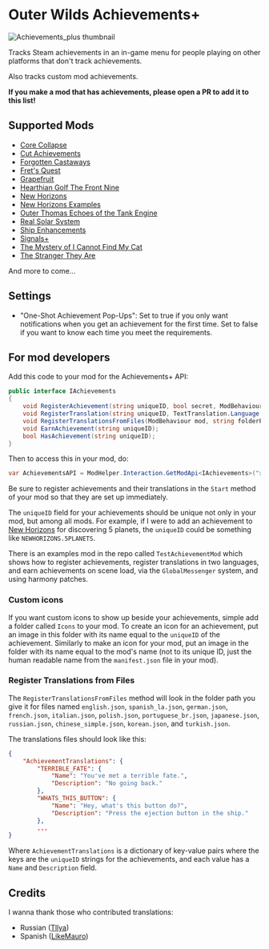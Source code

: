 # Outer Wilds Achievements+

![Achievements_plus thumbnail](https://user-images.githubusercontent.com/22628069/165662430-4291d875-5162-4782-8450-2a4d8d80937c.png)

Tracks Steam achievements in an in-game menu for people playing on other platforms that don't track achievements.

Also tracks custom mod achievements.

**If you make a mod that has achievements, please open a PR to add it to this list!**

## Supported Mods

- [Core Collapse](https://outerwildsmods.com/mods/corecollapse/)
- [Cut Achievements](https://outerwildsmods.com/mods/cutachievements/)
- [Forgotten Castaways](https://outerwildsmods.com/mods/forgottencastaways/)
- [Fret's Quest](https://outerwildsmods.com/mods/fretsquest/)
- [Grapefruit](https://outerwildsmods.com/mods/grapefruit/)
- [Hearthian Golf The Front Nine](https://outerwildsmods.com/mods/hearthiangolfthefrontnine/)
- [New Horizons](https://outerwildsmods.com/mods/newhorizons/)
- [New Horizons Examples](https://outerwildsmods.com/mods/newhorizonsexamples/)
- [Outer Thomas Echoes of the Tank Engine](https://outerwildsmods.com/mods/outerthomasechoesofthetankengine/)
- [Real Solar System](https://outerwildsmods.com/mods/realsolarsystem/)
- [Ship Enhancements](https://outerwildsmods.com/mods/shipenhancements/)
- [Signals+](https://outerwildsmods.com/mods/signals/)
- [The Mystery of I Cannot Find My Cat](https://outerwildsmods.com/mods/themysteryoficannotfindmycat/)
- [The Stranger They Are](https://outerwildsmods.com/mods/thestrangertheyare/)

And more to come...

## Settings

- "One-Shot Achievement Pop-Ups": Set to true if you only want notifications when you get an achievement for the first time. Set to false if you want to know each time you meet the requirements.

## For mod developers

Add this code to your mod for the Achievements+ API:

```cs
public interface IAchievements
{
    void RegisterAchievement(string uniqueID, bool secret, ModBehaviour mod);
    void RegisterTranslation(string uniqueID, TextTranslation.Language language, string name, string description);
    void RegisterTranslationsFromFiles(ModBehaviour mod, string folderPath);
    void EarnAchievement(string uniqueID);
    bool HasAchievement(string uniqueID);
}
```

Then to access this in your mod, do:

```cs
var AchievementsAPI = ModHelper.Interaction.GetModApi<IAchievements>("xen.AchievementTracker");
```

Be sure to register achievements and their translations in the `Start` method of your mod so that they are set up immediately. 

The `uniqueID` field for your achievements should be unique not only in your mod, but among all mods. For example, if I were to add an achievement to [New Horizons](https://github.com/xen-42/outer-wilds-new-horizons) for discovering 5 planets, the `uniqueID` could be something like `NEWHORIZONS.5PLANETS`. 

There is an examples mod in the repo called `TestAchievementMod` which shows how to register achievements, register translations in two languages, and earn achievements on scene load, via the `GlobalMessenger` system, and using harmony patches.

### Custom icons

If you want custom icons to show up beside your achievements, simple add a folder called `Icons` to your mod. To create an icon for an achievement, put an image in this folder with its name equal to the `uniqueID` of the achievement. Similarly to make an icon for your mod, put an image in the folder with its name equal to the mod's name (not to its unique ID, just the human readable name from the `manifest.json` file in your mod).

### Register Translations from Files

The `RegisterTranslationsFromFiles` method will look in the folder path you give it for files named `english.json`, `spanish_la.json`, `german.json`, `french.json`, `italian.json`, `polish.json`, `portuguese_br.json`, `japanese.json`, `russian.json`, `chinese_simple.json`, `korean.json`, and `turkish.json`.

The translations files should look like this:

```json
{
    "AchievementTranslations": {
        "TERRIBLE_FATE": {
            "Name": "You've met a terrible fate.",
            "Description": "No going back."
        },
        "WHATS_THIS_BUTTON": {
            "Name": "Hey, what's this button do?",
            "Description": "Press the ejection button in the ship."
        },
        ...
}
```

Where `AchievementTranslations` is a dictionary of key-value pairs where the keys are the `uniqueID` strings for the achievements, and each value has a `Name` and `Description` field.

## Credits

I wanna thank those who contributed translations:
- Russian ([Tllya](https://github.com/Tllya))
- Spanish ([LikeMauro](https://github.com/LikeMauro))
